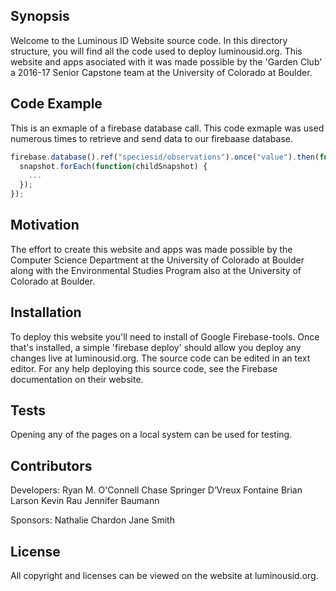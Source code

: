 ## Synopsis

Welcome to the Luminous ID Website source code. In this directory structure, you will find all the code used to deploy luminousid.org. This website and apps asociated with it was made possible by the 'Garden Club' a 2016-17 Senior Capstone team at the University of Colorado at Boulder.  

## Code Example

This is an exmaple of a firebase database call. This code exmaple was used numerous times to retrieve and send data to our firebaase database.

```javascript
firebase.database().ref("speciesid/observations").once("value").then(function(snapshot) {
  snapshot.forEach(function(childSnapshot) {
    ...
  });
});
```

## Motivation

The effort to create this website and apps was made possible by the Computer Science Department at the University of Colorado at Boulder along with the Environmental Studies Program also at the University of Colorado at Boulder. 

## Installation

To deploy this website you'll need to install of Google Firebase-tools. Once that's installed, a simple 'firebase deploy' should allow you deploy any changes live at luminousid.org. The source code can be edited in an text editor. For any help deploying this source code, see the Firebase documentation on their website.

## Tests

Opening any of the pages on a local system can be used for testing.

## Contributors

Developers:
Ryan M. O'Connell
Chase Springer
D’Vreux Fontaine
Brian Larson
Kevin Rau
Jennifer Baumann

Sponsors:
Nathalie Chardon
Jane Smith

## License

All copyright and licenses can be viewed on the website at luminousid.org.
